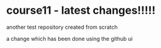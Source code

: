 # course11 - latest changes!!!!!
another test repository created from scratch


a change which has been done using the github ui 
